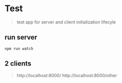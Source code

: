 # Test

> test app for server and client initialization lifecyle

## run server

```
npm run watch
```

## 2 clients

> http://localhost:8000/
> http://localhost:8000/other
